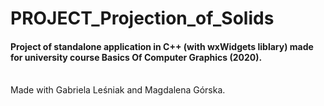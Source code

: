 # PROJECT_Projection_of_Solids

<h4>Project of standalone application in C++ (with wxWidgets liblary) made for university course Basics Of Computer Graphics (2020).</h4>
<br>Made with Gabriela Leśniak and Magdalena Górska.
